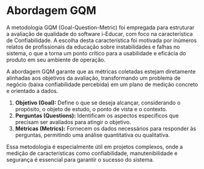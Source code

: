 
# Abordagem GQM

A metodologia GQM (Goal-Question-Metric) foi empregada para estruturar a avaliação de qualidade do software i-Educar, com foco na característica de Confiabilidade. A escolha desta característica foi motivada por inúmeros relatos de profissionais da educação sobre instabilidades e falhas no sistema, o que a torna um ponto crítico para a usabilidade e eficácia do produto em seu ambiente de operação.

A abordagem GQM garante que as métricas coletadas estejam diretamente alinhadas aos objetivos da avaliação, transformando um problema de negócio (baixa confiabilidade percebida) em um plano de medição concreto e orientado a dados.

1. **Objetivo (Goal):** Define o que se deseja alcançar, considerando o propósito, o objeto de estudo, o ponto de vista e o contexto.
2. **Perguntas (Questions):** Identificam os aspectos específicos que precisam ser avaliados para atingir o objetivo.
3. **Métricas (Metrics):** Fornecem os dados necessários para responder às perguntas, permitindo uma análise quantitativa ou qualitativa.

Essa metodologia é especialmente útil em projetos complexos, onde a medição de características como confiabilidade, manutenibilidade e segurança é essencial para garantir o sucesso do sistema.

